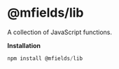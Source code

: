 # @mfields/lib

A collection of JavaScript functions.

__Installation__

```js
npm install @mfields/lib
```
